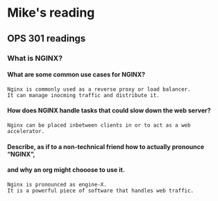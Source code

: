 # Mike's reading

## OPS 301 readings

### What is NGINX?

#### What are some common use cases for NGINX?

    Nginx is commonly used as a reverse proxy or load balancer. 
    It can manage inocming traffic and distribute it.

#### How does NGINX handle tasks that could slow down the web server?
    Nginx can be placed inbetween clients in or to act as a web accelerator.

#### Describe, as if to a non-technical friend how to actually pronounce “NGINX”,
#### and why an org might chooose to use it.
    Nginx is pronounced as engine-X. 
    It is a powerful piece of software that handles web traffic.